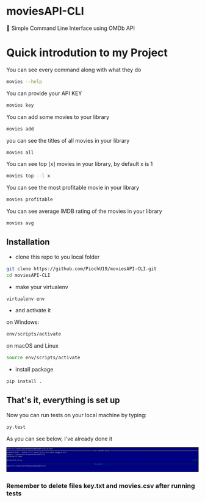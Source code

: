 # moviesAPI-CLI
📎 Simple Command Line Interface using OMDb API
# Quick introdution to my Project

You can see every command along with what they do
```bash
movies --help
```
You can provide your API KEY
```bash
movies key
```
You can add some movies to your library
```bash
movies add
```
you can see the titles of all movies in your library
```bash
movies all
```
You can see top [x] movies in your library, by default x is 1
```bash
movies top --l x
```
You can see the most profitable movie in your library
```bash
movies profitable
```
You can see average IMDB rating of the movies in your library
```bash
movies avg
```

## Installation

* clone this repo to you local folder 
```bash
git clone https://github.com/PiochU19/moviesAPI-CLI.git
cd moviesAPI-CLI
```
* make your virtualenv
```bash
virtualenv env
```
* and activate it

on Windows:
```bash
env/scripts/activate
```
on macOS and Linux
```bash
source env/scripts/activate
```
* install package 
```bash
pip install .
```
## That's it, everything is set up

Now you can run tests on your local machine by typing:
```bash
py.test
```
As you can see below, I've already done it

![tests](https://github.com/PiochU19/moviesAPI-CLI/blob/main/tests.PNG?raw=true)

### Remember to delete files key.txt and movies.csv after running tests